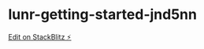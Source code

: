 # lunr-getting-started-jnd5nn

[Edit on StackBlitz ⚡️](https://stackblitz.com/edit/lunr-getting-started-jnd5nn)